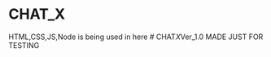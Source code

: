 # CHAT_X
HTML,CSS,JS,Node is being used in here 
#   C H A T _ X _ V e r _ 1 . 0 
 MADE JUST FOR TESTING
 
